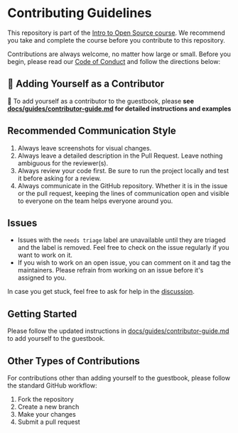 # Contributing Guidelines

This repository is part of the [Intro to Open Source course](https://opensauced.pizza/learn/intro-to-oss/). We recommend you take and complete the course before you contribute to this repository.

Contributions are always welcome, no matter how large or small. Before you begin, please read our [Code of Conduct](https://github.com/OpenSource-Communities/.github/blob/main/CODE_OF_CONDUCT.md) and follow the directions below:

## 🎉 Adding Yourself as a Contributor

📖 To add yourself as a contributor to the guestbook, please **see [docs/guides/contributor-guide.md](docs/guides/contributor-guide.md) for detailed instructions and examples**

## Recommended Communication Style

1. Always leave screenshots for visual changes.
2. Always leave a detailed description in the Pull Request. Leave nothing ambiguous for the reviewer(s).
3. Always review your code first. Be sure to run the project locally and test it before asking for a review.
4. Always communicate in the GitHub repository. Whether it is in the issue or the pull request, keeping the lines of communication open and visible to everyone on the team helps everyone around you.

## Issues

- Issues with the `needs triage` label are unavailable until they are triaged and the label is removed. Feel free to check on the issue regularly if you want to work on it.
- If you wish to work on an open issue, you can comment on it and tag the maintainers. Please refrain from working on an issue before it's assigned to you.

In case you get stuck, feel free to ask for help in the [discussion](https://github.com/Virtual-Coffee/guestbook/discussions/categories/q-a).

## Getting Started

Please follow the updated instructions in [docs/guides/contributor-guide.md](docs/guides/contributor-guide.md) to add yourself to the guestbook.

## Other Types of Contributions

For contributions other than adding yourself to the guestbook, please follow the standard GitHub workflow:
1. Fork the repository
2. Create a new branch
3. Make your changes
4. Submit a pull request
